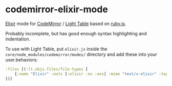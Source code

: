 codemirror-elixir-mode
======================

[Elixir](http://elixir-lang.org) mode for [CodeMirror](http://codemirror.net) / [Light Table](http://www.lighttable.com) based on [ruby.js](https://github.com/marijnh/CodeMirror/blob/master/mode/ruby/ruby.js).

Probably incomplete, but has good enough syntax highlighting and indentation.

To use with Light Table, put ```elixir.js``` inside the ```core/node_modules/codemirror/modes/``` directory and add these into your user.behaviors:

```clojure
:files [(:lt.objs.files/file-types [
    {:name "Elixir" :exts [:elixir :ex :exs] :mime "text/x-elixir" :tags [:editor.elixir]}
])]
```
